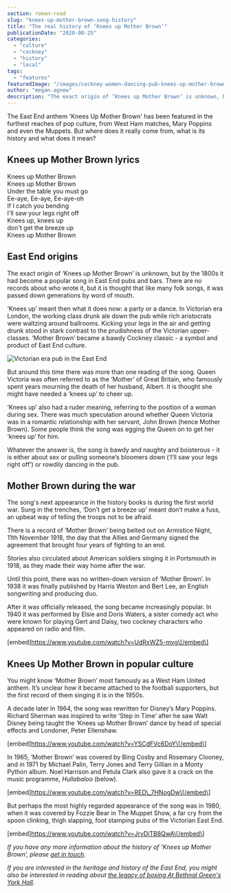 ```yaml
---
section: roman-road
slug: "knees-up-mother-brown-song-history"
title: "The real history of ‘Knees up Mother Brown’"
publicationDate: "2020-08-25"
categories: 
  - "culture"
  - "cockney"
  - "history"
  - "local"
tags: 
  - "features"
featuredImage: "/images/cockney-women-dancing-pub-knees-up-mother-brown.jpg"
author: "megan-agnew"
description: "The exact origin of ‘Knees up Mother Brown’ is unknown, but by the 1800s it had become a popular song in East End pubs and bars."
---
```


The East End anthem 'Knees Up Mother Brown' has been featured in the furthest reaches of pop culture, from West Ham matches, Mary Poppins and even the Muppets. But where does it really come from, what is its history and what does it mean?

## Knees up Mother Brown lyrics

Knees up Mother Brown  
Knees up Mother Brown  
Under the table you must go  
Ee-aye, Ee-aye, Ee-aye-oh  
If I catch you bending  
I'll saw your legs right off  
Knees up, knees up  
don't get the breeze up  
Knees up Mother Brown

## East End origins

The exact origin of ‘Knees up Mother Brown’ is unknown, but by the 1800s it had become a popular song in East End pubs and bars. There are no records about who wrote it, but it is thought that like many folk songs, it was passed down generations by word of mouth.

‘Knees up’ meant then what it does now: a party or a dance. In Victorian era London, the working class drunk ale down the pub while rich aristocrats were waltzing around ballrooms. Kicking your legs in the air and getting drunk stood in stark contrast to the prudishness of the Victorian upper-classes. ‘Mother Brown’ became a bawdy Cockney classic - a symbol and product of East End culture.

![Victorian era pub in the East End](/images/archive-image-charringtons-pub.jpg)

But around this time there was more than one reading of the song. Queen Victoria was often referred to as the ‘Mother’ of Great Britain, who famously spent years mourning the death of her husband, Albert. It is thought she might have needed a ‘knees up’ to cheer up.

‘Knees up’ also had a ruder meaning, referring to the position of a woman during sex. There was much speculation around whether Queen Victoria was in a romantic relationship with her servant, John Brown (hence Mother Brown). Some people think the song was egging the Queen on to get her ‘knees up’ for him.

Whatever the answer is, the song is bawdy and naughty and boisterous - it is either about sex or pulling someone’s bloomers down (‘I’ll saw your legs right off’) or rowdily dancing in the pub.

## Mother Brown during the war

The song's next appearance in the history books is during the first world war. Sung in the trenches, ‘Don’t get a breeze up’ meant don’t make a fuss, an upbeat way of telling the troops not to be afraid.

There is a record of ‘Mother Brown’ being belted out on Armistice Night, 11th November 1918, the day that the Allies and Germany signed the agreement that brought four years of fighting to an end.

Stories also circulated about American soldiers singing it in Portsmouth in 1918, as they made their way home after the war.

Until this point, there was no written-down version of ‘Mother Brown’. In 1938 it was finally published by Harris Weston and Bert Lee, an English songwriting and producing duo.

After it was officially released, the song became increasingly popular. In 1940 it was performed by Elsie and Doris Waters, a sister comedy act who were known for playing Gert and Daisy, two cockney characters who appeared on radio and film.

\[embed\]https://www.youtube.com/watch?v=UdRxWZ5-mvg\[/embed\]

## Knees Up Mother Brown in popular culture

You might know ‘Mother Brown’ most famously as a West Ham United anthem. It’s unclear how it became attached to the football supporters, but the first record of them singing it is in the 1950s.

A decade later in 1964, the song was rewritten for Disney’s Mary Poppins. Richard Sherman was inspired to write ‘Step in Time’ after he saw Walt Disney being taught the ‘Knees up Mother Brown’ dance by head of special effects and Londoner, Peter Ellenshaw.

\[embed\]https://www.youtube.com/watch?v=YSCdFVc6DoY\[/embed\]

In 1965, ‘Mother Brown’ was covered by Bing Cosby and Rosemary Clooney, and in 1971 by Michael Palin, Terry Jones and Terry Gillian in a Monty Python album. Noel Harrison and Petula Clark also gave it a crack on the music programme, _Hullabaloo_ (below).

\[embed\]https://www.youtube.com/watch?v=RED\_7HNogDw\[/embed\]

But perhaps the most highly regarded appearance of the song was in 1980, when it was covered by Fozzie Bear in The Muppet Show, a far cry from the spoon clinking, thigh slapping, foot stamping pubs of the Victorian East End.

\[embed\]https://www.youtube.com/watch?v=JrvDiTB8QwA\[/embed\]

_If you have any more information about the history of ‘Knees up Mother Brown’, please [get in touch](https://romanroadlondon.com/contact/)._

_If you are interested in the heritage and history of the East End, you might also be interested in reading about [the legacy of boxing At Bethnal Green's York Hall](https://romanroadlondon.com/york-hall-boxing-heritage-bethnal-green/)._
